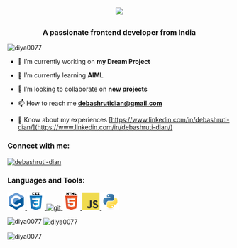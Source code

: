 <h1 align="center">
    <img src="https://readme-typing-svg.herokuapp.com/?font=Righteous&size=35&center=true&vCenter=true&width=500&height=70&duration=3500&lines=Hi+👋+I'm+Debashruti+Dian;" />
</h1>
<h3 align="center">A passionate frontend developer from India</h3>

<p align="left"> <img src="https://komarev.com/ghpvc/?username=diya0077&label=Profile%20views&color=0e75b6&style=flat" alt="diya0077" /> </p>

- 🔭 I’m currently working on **my Dream Project**

- 🌱 I’m currently learning **AIML**

- 👯 I’m looking to collaborate on **new projects**

- 📫 How to reach me **debashrutidian@gmail.com**

- 📄 Know about my experiences [https://www.linkedin.com/in/debashruti-dian/](https://www.linkedin.com/in/debashruti-dian/)

<h3 align="left">Connect with me:</h3>
<p align="left">
<a href="https://linkedin.com/in/debashruti-dian" target="blank"><img align="center" src="https://raw.githubusercontent.com/rahuldkjain/github-profile-readme-generator/master/src/images/icons/Social/linked-in-alt.svg" alt="debashruti-dian" height="30" width="40" /></a>
</p>

<h3 align="left">Languages and Tools:</h3>
<p align="left"> <a href="https://www.cprogramming.com/" target="_blank" rel="noreferrer"> <img src="https://raw.githubusercontent.com/devicons/devicon/master/icons/c/c-original.svg" alt="c" width="40" height="40"/> </a> <a href="https://www.w3schools.com/css/" target="_blank" rel="noreferrer"> <img src="https://raw.githubusercontent.com/devicons/devicon/master/icons/css3/css3-original-wordmark.svg" alt="css3" width="40" height="40"/> </a> <a href="https://git-scm.com/" target="_blank" rel="noreferrer"> <img src="https://www.vectorlogo.zone/logos/git-scm/git-scm-icon.svg" alt="git" width="40" height="40"/> </a> <a href="https://www.w3.org/html/" target="_blank" rel="noreferrer"> <img src="https://raw.githubusercontent.com/devicons/devicon/master/icons/html5/html5-original-wordmark.svg" alt="html5" width="40" height="40"/> </a> <a href="https://developer.mozilla.org/en-US/docs/Web/JavaScript" target="_blank" rel="noreferrer"> <img src="https://raw.githubusercontent.com/devicons/devicon/master/icons/javascript/javascript-original.svg" alt="javascript" width="40" height="40"/> </a> <a href="https://www.python.org" target="_blank" rel="noreferrer"> <img src="https://raw.githubusercontent.com/devicons/devicon/master/icons/python/python-original.svg" alt="python" width="40" height="40"/> </a> </p>

<p><img align="left" src="https://github-readme-stats.vercel.app/api/top-langs?username=diya0077&show_icons=true&locale=en&layout=compact" alt="diya0077" /></p>

<p>&nbsp;<img align="center" src="https://github-readme-stats.vercel.app/api?username=diya0077&show_icons=true&locale=en" alt="diya0077" /></p>

<p><img align="center" src="https://github-readme-streak-stats.herokuapp.com/?user=diya0077&" alt="diya0077" /></p>

